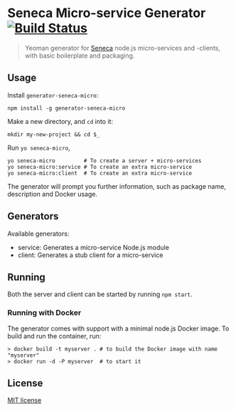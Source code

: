# Seneca Micro-service Generator [![Build Status](https://travis-ci.org/laurisvan/generator-seneca-micro.svg?branch=master)](http://travis-ci.org/laurisvan/generator-seneca-micro)

> Yeoman generator for [Seneca](http://senecajs.org/) node.js micro-services and -clients, with basic boilerplate and packaging.

## Usage

Install `generator-seneca-micro`:
```
npm install -g generator-seneca-micro
```

Make a new directory, and `cd` into it:
```
mkdir my-new-project && cd $_
```

Run `yo seneca-micro`,
```
yo seneca-micro         # To create a server + micro-services
yo seneca-micro:service # To create an extra micro-service
yo seneca-micro:client  # To create an extra micro-service
```

The generator will prompt you further information, such as package name, description and Docker usage.

## Generators
Available generators:
* service: Generates a micro-service Node.js module
* client: Generates a stub client for a micro-service

## Running

Both the server and client can be started by running `npm start`.

### Running with Docker

The generator comes with support with a minimal node.js Docker image. To build and run
the container, run:

    > docker build -t myserver . # to build the Docker image with name "myserver"
    > docker run -d -P myserver  # to start it

## License

[MIT license](http://opensource.org/licenses/MIT)